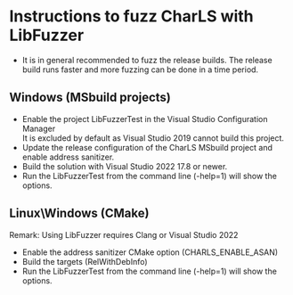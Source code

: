 <!--
  SPDX-FileCopyrightText: © 2023 Team CharLS
  SPDX-License-Identifier: BSD-3-Clause
-->

# Instructions to fuzz CharLS with LibFuzzer

- It is in general recommended to fuzz the release builds.
  The release build runs faster and more fuzzing can be done in a time period.

## Windows (MSbuild projects)

- Enable the project LibFuzzerTest in the Visual Studio Configuration Manager  
  It is excluded by default as Visual Studio 2019 cannot build this project.
- Update the release configuration of the CharLS MSbuild project and enable address sanitizer.
- Build the solution with Visual Studio 2022 17.8 or newer.
- Run the LibFuzzerTest from the command line (-help=1) will show the options.

## Linux\Windows (CMake)

Remark: Using LibFuzzer requires Clang or Visual Studio 2022

- Enable the address sanitizer CMake option (CHARLS_ENABLE_ASAN)
- Build the targets (RelWithDebInfo)
- Run the LibFuzzerTest from the command line (-help=1) will show the options.

